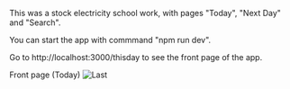 This was a stock electricity school work, with pages "Today", "Next Day" and "Search".

You can start the app with commmand "npm run dev".

Go to http://localhost:3000/thisday to see the front page of the app.


Front page (Today)
![Last](https://github.com/user-attachments/assets/3811c6c4-588e-4342-a6d3-e4b9c1cf2e44)
